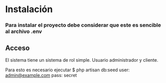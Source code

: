 # Instalación

### Para instalar el proyecto debe considerar que este es sencible al archivo .env


## Acceso
El sistema tiene un sistema de rol simple. Usuario administrador y cliente.

Para esto es necesario ejecutar $ php artisan db:seed
user: admin@example.com
pass: secret
